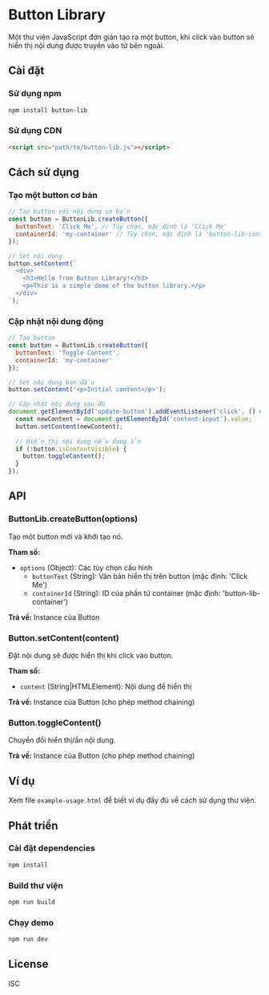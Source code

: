 # Button Library

Một thư viện JavaScript đơn giản tạo ra một button, khi click vào button sẽ hiển thị nội dung được truyền vào từ bên ngoài.

## Cài đặt

### Sử dụng npm

```bash
npm install button-lib
```

### Sử dụng CDN

```html
<script src="path/to/button-lib.js"></script>
```

## Cách sử dụng

### Tạo một button cơ bản

```javascript
// Tạo button với nội dung cơ bản
const button = ButtonLib.createButton({
  buttonText: 'Click Me', // Tùy chọn, mặc định là 'Click Me'
  containerId: 'my-container' // Tùy chọn, mặc định là 'button-lib-container'
});

// Set nội dung
button.setContent(`
  <div>
    <h3>Hello from Button Library!</h3>
    <p>This is a simple demo of the button library.</p>
  </div>
`);
```

### Cập nhật nội dung động

```javascript
// Tạo button
const button = ButtonLib.createButton({
  buttonText: 'Toggle Content',
  containerId: 'my-container'
});

// Set nội dung ban đầu
button.setContent('<p>Initial content</p>');

// Cập nhật nội dung sau đó
document.getElementById('update-button').addEventListener('click', () => {
  const newContent = document.getElementById('content-input').value;
  button.setContent(newContent);
  
  // Hiển thị nội dung nếu đang ẩn
  if (!button.isContentVisible) {
    button.toggleContent();
  }
});
```

## API

### ButtonLib.createButton(options)

Tạo một button mới và khởi tạo nó.

**Tham số:**

- `options` (Object): Các tùy chọn cấu hình
  - `buttonText` (String): Văn bản hiển thị trên button (mặc định: 'Click Me')
  - `containerId` (String): ID của phần tử container (mặc định: 'button-lib-container')

**Trả về:** Instance của Button

### Button.setContent(content)

Đặt nội dung sẽ được hiển thị khi click vào button.

**Tham số:**

- `content` (String|HTMLElement): Nội dung để hiển thị

**Trả về:** Instance của Button (cho phép method chaining)

### Button.toggleContent()

Chuyển đổi hiển thị/ẩn nội dung.

**Trả về:** Instance của Button (cho phép method chaining)

## Ví dụ

Xem file `example-usage.html` để biết ví dụ đầy đủ về cách sử dụng thư viện.

## Phát triển

### Cài đặt dependencies

```bash
npm install
```

### Build thư viện

```bash
npm run build
```

### Chạy demo

```bash
npm run dev
```

## License

ISC
